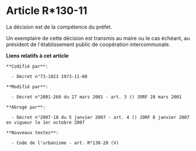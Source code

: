 # Article R*130-11

La décision est de la compétence du préfet.

Un exemplaire de cette décision est transmis au maire ou le cas échéant, au président de l'établissement public de
coopération intercommunale.

**Liens relatifs à cet article**

	**Codifié par**:

	  - Décret n°73-1023 1973-11-08

	**Modifié par**:

	  - Décret n°2001-260 du 27 mars 2001 - art. 3 () JORF 28 mars 2001

	**Abrogé par**:

	  - Décret n°2007-18 du 5 janvier 2007 - art. 4 () JORF 6 janvier 2007 en vigueur le 1er octobre 2007

	**Nouveaux textes**:

	  - Code de l'urbanisme - art. R*130-20 (V)
